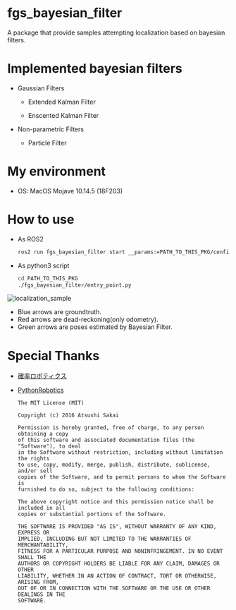 # fgs_bayesian_filter

A package that provide samples attempting localization based on bayesian filters.

# Implemented bayesian filters

- Gaussian Filters

  - Extended Kalman Filter

  - Enscented Kalman Filter

- Non-parametric Filters

  - Particle Filter

# My environment

- OS: MacOS Mojave 10.14.5 (18F203)

# How to use

- As ROS2

  ```bash
  ros2 run fgs_bayesian_filter start __params:=PATH_TO_THIS_PKG/config/bayesian_filter.yaml
  ```

- As python3 script

  ```bash
  cd PATH_TO_THIS_PKG
  ./fgs_bayesian_filter/entry_point.py
  ```

![localization_sample](https://github.com/fugashy/fgs_bayesian_filter/blob/doc/images/ekf.gif)

- Blue arrows are groundtruth.
- Red arrows are dead-reckoning(only odometry).
- Green arrows are poses estimated by Bayesian Filter.

# Special Thanks

- [確率ロボティクス](https://book.mynavi.jp/ec/products/detail/id=37337)

- [PythonRobotics](https://github.com/AtsushiSakai/PythonRobotics)

  ```
  The MIT License (MIT)

  Copyright (c) 2016 Atsushi Sakai

  Permission is hereby granted, free of charge, to any person obtaining a copy
  of this software and associated documentation files (the "Software"), to deal
  in the Software without restriction, including without limitation the rights
  to use, copy, modify, merge, publish, distribute, sublicense, and/or sell
  copies of the Software, and to permit persons to whom the Software is
  furnished to do so, subject to the following conditions:

  The above copyright notice and this permission notice shall be included in all
  copies or substantial portions of the Software.

  THE SOFTWARE IS PROVIDED "AS IS", WITHOUT WARRANTY OF ANY KIND, EXPRESS OR
  IMPLIED, INCLUDING BUT NOT LIMITED TO THE WARRANTIES OF MERCHANTABILITY,
  FITNESS FOR A PARTICULAR PURPOSE AND NONINFRINGEMENT. IN NO EVENT SHALL THE
  AUTHORS OR COPYRIGHT HOLDERS BE LIABLE FOR ANY CLAIM, DAMAGES OR OTHER
  LIABILITY, WHETHER IN AN ACTION OF CONTRACT, TORT OR OTHERWISE, ARISING FROM,
  OUT OF OR IN CONNECTION WITH THE SOFTWARE OR THE USE OR OTHER DEALINGS IN THE
  SOFTWARE.
  ```

